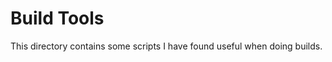 Build Tools
===========

This directory contains some scripts I have found
useful when doing builds.


